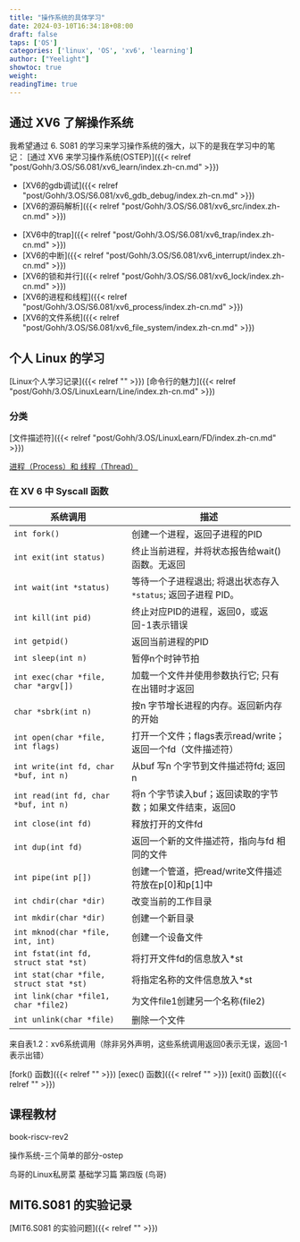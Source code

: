 ```yaml
---
title: "操作系统的具体学习"
date: 2024-03-10T16:34:18+08:00
draft: false
taps: ['OS']
categories: ['linux', 'OS', 'xv6', 'learning']
author: ["Yeelight"]
showtoc: true
weight:
readingTime: true
---
```


## 通过 XV6 了解操作系统

我希望通过 6. S081 的学习来学习操作系统的强大，以下的是我在学习中的笔记：
[通过 XV6 来学习操作系统(OSTEP)]({{< relref "post/Gohh/3.OS/S6.081/xv6_learn/index.zh-cn.md" >}})

- [XV6的gdb调试]({{< relref "post/Gohh/3.OS/S6.081/xv6_gdb_debug/index.zh-cn.md" >}})
- [XV6的源码解析]({{< relref "post/Gohh/3.OS/S6.081/xv6_src/index.zh-cn.md" >}})
<!-- - [XV6的内存虚拟化]({{< relref "post/Gohh/3.OS/S6.081/xv6_vmem/index.zh-cn.md" >}}) -->
- [XV6中的trap]({{< relref "post/Gohh/3.OS/S6.081/xv6_trap/index.zh-cn.md" >}})
- [XV6的中断]({{< relref "post/Gohh/3.OS/S6.081/xv6_interrupt/index.zh-cn.md" >}})
- [XV6的锁和并行]({{< relref "post/Gohh/3.OS/S6.081/xv6_lock/index.zh-cn.md" >}})
- [XV6的进程和线程]({{< relref "post/Gohh/3.OS/S6.081/xv6_process/index.zh-cn.md" >}})
- [XV6的文件系统]({{< relref "post/Gohh/3.OS/S6.081/xv6_file_system/index.zh-cn.md" >}})

## 个人 Linux 的学习

[Linux个人学习记录]({{< relref "" >}})
[命令行的魅力]({{< relref "post/Gohh/3.OS/LinuxLearn/Line/index.zh-cn.md" >}})

### 分类

[文件描述符]({{< relref "post/Gohh/3.OS/LinuxLearn/FD/index.zh-cn.md" >}})
<!-- [管道]({{< relref "post/Gohh/3.OS/LinuxLearn/pipe/index.zh-cn.md" >}}) -->
[进程（Process）和 线程（Thread）]()

### 在 XV 6 中 Syscall 函数

|**系统调用**|**描述**|
|---|---|
|`int fork()`|创建一个进程，返回子进程的PID|
|`int exit(int status)`|终止当前进程，并将状态报告给wait()函数。无返回|
| `int wait(int *status)` |等待一个子进程退出; 将退出状态存入 `*status`; 返回子进程 PID。|
|`int kill(int pid)`|终止对应PID的进程，返回0，或返回-1表示错误|
|`int getpid()`|返回当前进程的PID|
|`int sleep(int n)`|暂停n个时钟节拍|
|`int exec(char *file, char *argv[])`|加载一个文件并使用参数执行它; 只有在出错时才返回|
|`char *sbrk(int n)`|按n 字节增长进程的内存。返回新内存的开始|
|`int open(char *file, int flags)`|打开一个文件；flags表示read/write；返回一个fd（文件描述符）|
|`int write(int fd, char *buf, int n)`|从buf 写n 个字节到文件描述符fd; 返回n|
|`int read(int fd, char *buf, int n)`|将n 个字节读入buf；返回读取的字节数；如果文件结束，返回0|
|`int close(int fd)`|释放打开的文件fd|
|`int dup(int fd)`|返回一个新的文件描述符，指向与fd 相同的文件|
|`int pipe(int p[])`|创建一个管道，把read/write文件描述符放在p[0]和p[1]中|
|`int chdir(char *dir)`|改变当前的工作目录|
|`int mkdir(char *dir)`|创建一个新目录|
|`int mknod(char *file, int, int)`|创建一个设备文件|
|`int fstat(int fd, struct stat *st)`|将打开文件fd的信息放入*st|
|`int stat(char *file, struct stat *st)`|将指定名称的文件信息放入*st|
|`int link(char *file1, char *file2)`|为文件file1创建另一个名称(file2)|
|`int unlink(char *file)`|删除一个文件|

​ 来自表1.2：xv6系统调用（除非另外声明，这些系统调用返回0表示无误，返回-1表示出错）

[fork() 函数]({{< relref "" >}})
[exec() 函数]({{< relref "" >}})
[exit() 函数]({{< relref "" >}})

## 课程教材

book-riscv-rev2

操作系统-三个简单的部分-ostep

鸟哥的Linux私房菜 基础学习篇 第四版 (鸟哥)

## MIT6.S081 的实验记录

[MIT6.S081 的实验问题]({{< relref "" >}})
